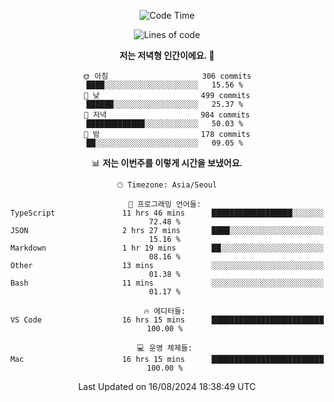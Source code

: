 <div align='center'>
 
<!--START_SECTION:waka-->
![Code Time](http://img.shields.io/badge/Code%20Time-3%2C752%20hrs%2011%20mins-blue)

![Lines of code](https://img.shields.io/badge/%EC%A0%80%EB%8A%94%20%EC%97%AC%ED%83%9C%EA%B9%8C%EC%A7%80%20-1.3%20million%20%EC%A4%84%EC%9D%98%20%EC%BD%94%EB%93%9C%EB%A5%BC%20%EC%9E%91%EC%84%B1%ED%96%88%EC%96%B4%EC%9A%94.-blue)

**저는 저녁형 인간이에요. 🦉** 

```text
🌞 아침                     306 commits         ████░░░░░░░░░░░░░░░░░░░░░   15.56 % 
🌆 낮　                     499 commits         ██████░░░░░░░░░░░░░░░░░░░   25.37 % 
🌃 저녁                     984 commits         █████████████░░░░░░░░░░░░   50.03 % 
🌙 밤　                     178 commits         ██░░░░░░░░░░░░░░░░░░░░░░░   09.05 % 
```


📊 **저는 이번주를 이렇게 시간을 보냈어요.** 

```text
🕑︎ Timezone: Asia/Seoul

💬 프로그래밍 언어들: 
TypeScript               11 hrs 46 mins      ██████████████████░░░░░░░   72.48 % 
JSON                     2 hrs 27 mins       ████░░░░░░░░░░░░░░░░░░░░░   15.16 % 
Markdown                 1 hr 19 mins        ██░░░░░░░░░░░░░░░░░░░░░░░   08.16 % 
Other                    13 mins             ░░░░░░░░░░░░░░░░░░░░░░░░░   01.38 % 
Bash                     11 mins             ░░░░░░░░░░░░░░░░░░░░░░░░░   01.17 % 

🔥 에디터들: 
VS Code                  16 hrs 15 mins      █████████████████████████   100.00 % 

💻 운영 체제들: 
Mac                      16 hrs 15 mins      █████████████████████████   100.00 % 
```


 Last Updated on 16/08/2024 18:38:49 UTC
<!--END_SECTION:waka-->
 </div>
<!---
Emewjin/Emewjin is a ✨ special ✨ repository because its `README.md` (this file) appears on your GitHub profile.
You can click the Preview link to take a look at your changes.
--->
